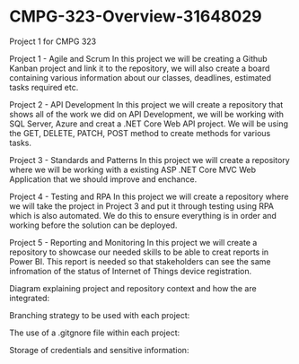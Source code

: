 # CMPG-323-Overview-31648029
Project 1 for CMPG 323 

Project 1 - Agile and Scrum 
In this project we will be creating a Github Kanban project and link it to the repository, we will also create a board containing various information about our classes, deadlines, estimated tasks required etc. 

Project 2 - API Development 
In this project we will create a repository that shows all of the work we did on API Development, we will be working with SQL Server, Azure and creat a .NET Core Web API project. We will be using the GET, DELETE, PATCH, POST method to create methods for various tasks.

Project 3 - Standards and Patterns 
In this project we will create a repository where we will be working with a existing ASP .NET Core MVC Web Application that we should improve and enchance.

Project 4 - Testing and RPA 
In this project we will create a repository where we will take the project in Project 3 and put it through testing using RPA which is also automated. We do this to ensure everything is in order and working before the solution can be deployed.

Project 5 - Reporting and Monitoring
In this project we will create a repository to showcase our needed skills to be able to creat reports in Power BI. This report is needed so that stakeholders can see the same infromation of the status of Internet of Things device registration. 

Diagram explaining project and repository context and how the are integrated:

Branching strategy to be used with each project:

The use of a .gitgnore file within each project:

Storage of credentials and sensitive information:



